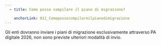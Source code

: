 ```yaml
---
  - title: Come posso compilare il piano di migrazione?

    anchorLink: 011_Comepossocompilareilpianodimigrazione
---
```


Gli enti dovranno inviare i piani di migrazione esclusivamente attraverso PA digitale 2026, non sono previste ulteriori modalità di invio.
